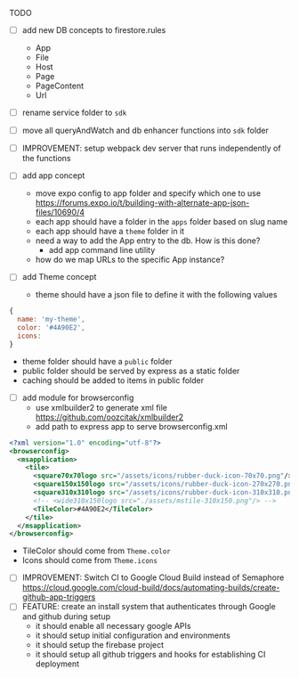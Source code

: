 TODO

- [ ] add new DB concepts to firestore.rules
  - App
  - File
  - Host
  - Page
  - PageContent
  - Url
- [ ] rename service folder to `sdk`
- [ ] move all queryAndWatch and db enhancer functions into `sdk` folder



- [ ] IMPROVEMENT: setup webpack dev server that runs independently of the functions

- [ ] add app concept  
  - move expo config to app folder and specify which one to use
  https://forums.expo.io/t/building-with-alternate-app-json-files/10690/4
  - each app should have a folder in the `apps` folder based on slug name
  - each app should have a `theme` folder in it
  - need a way to add the App entry to the db. How is this done?
    - add app command line utility
  - how do we map URLs to the specific App instance?

- [ ] add Theme concept
  - theme should have a json file to define it with the following values
```js
{
  name: 'my-theme',
  color: '#4A90E2',
  icons:
}
```
  - theme folder should have a `public` folder
  - public folder should be served by express as a static folder
  - caching should be added to items in public folder




- [ ] add module for browserconfig 
  - use xmlbuilder2 to generate xml file https://github.com/oozcitak/xmlbuilder2
  - add path to express app to serve browserconfig.xml
```xml
<?xml version="1.0" encoding="utf-8"?>
<browserconfig>
  <msapplication>
    <tile>
      <square70x70logo src="/assets/icons/rubber-duck-icon-70x70.png"/>
      <square150x150logo src="/assets/icons/rubber-duck-icon-270x270.png"/>
      <square310x310logo src="/assets/icons/rubber-duck-icon-310x310.png"/>
      <!-- <wide310x150logo src="./assets/mstile-310x150.png"/> -->
      <TileColor>#4A90E2</TileColor>
    </tile>
  </msapplication>
</browserconfig>
```
  - TileColor should come from `Theme.color`
  - Icons should come from `Theme.icons`


- [ ] IMPROVEMENT: Switch CI to Google Cloud Build instead of Semaphore
  https://cloud.google.com/cloud-build/docs/automating-builds/create-github-app-triggers
- [ ] FEATURE: create an install system that authenticates through Google and
  github during setup 
  - it should enable all necessary google APIs
  - it should setup initial configuration and environments
  - it should setup the firebase project
  - it should setup all github triggers and hooks for establishing CI deployment
  